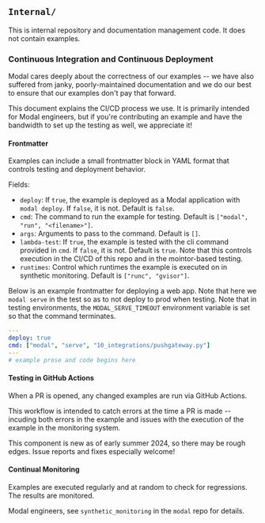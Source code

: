 ## `Internal/`

This is internal repository and documentation management code. It does not
contain examples.

### Continuous Integration and Continuous Deployment

Modal cares deeply about the correctness of our examples -- we have also
suffered from janky, poorly-maintained documentation and we do our best to
ensure that our examples don't pay that forward.

This document explains the CI/CD process we use. It is primarily intended for
Modal engineers, but if you're contributing an example and have the bandwidth to
set up the testing as well, we appreciate it!

#### Frontmatter

Examples can include a small frontmatter block in YAML format that controls
testing and deployment behavior.

Fields:

- `deploy`: If `true`, the example is deployed as a Modal application with
  `modal deploy`. If `false`, it is not. Default is `false`.
- `cmd`: The command to run the example for testing. Default is
  `["modal", "run", "<filename>"]`.
- `args`: Arguments to pass to the command. Default is `[]`.
- `lambda-test`: If `true`, the example is tested with the cli command provided
  in `cmd`. If `false`, it is not. Default is `true`. Note that this controls
  execution in the CI/CD of this repo and in the mointor-based testing.
- `runtimes`: Control which runtimes the example is executed on in synthetic
  monitoring. Default is `["runc", "gvisor"]`.

Below is an example frontmatter for deploying a web app. Note that here we
`modal serve` in the test so as to not deploy to prod when testing. Note that in
testing environments, the `MODAL_SERVE_TIMEOUT` environment variable is set so
that the command terminates.

```yaml
---
deploy: true
cmd: ["modal", "serve", "10_integrations/pushgateway.py"]
---
# example prose and code begins here
```

#### Testing in GitHub Actions

When a PR is opened, any changed examples are run via GitHub Actions.

This workflow is intended to catch errors at the time a PR is made -- incuding
both errors in the example and issues with the execution of the example in the
monitoring system.

This component is new as of early summer 2024, so there may be rough edges.
Issue reports and fixes especially welcome!

#### Continual Monitoring

Examples are executed regularly and at random to check for regressions. The
results are monitored.

Modal engineers, see `synthetic_monitoring` in the `modal` repo for details.
